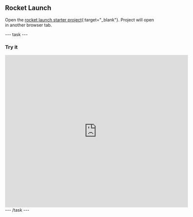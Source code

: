 ## Rocket Launch

Open the [rocket launch starter project](https://editor-prototype.raspberrypi.org/python/rocket-launch-starter){:target="_blank"}. Project will open in another browser tab.

--- task ---
### Try it
<div style="display: flex; flex-wrap: wrap">
<div class="trinket">
  <iframe src="https://editor-prototype.raspberrypi.org/embed/viewer/rocket-launch-example" width="600" height="500" frameborder="0" marginwidth="0" marginheight="0" allowfullscreen>
  </iframe>
</div>
</div>
--- /task ---

